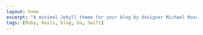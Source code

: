 ```yaml
---
layout: home
excerpt: "A minimal Jekyll theme for your blog by designer Michael Rose."
tags: [Ruby, Rails, blog, Go, Swift]
---
```

